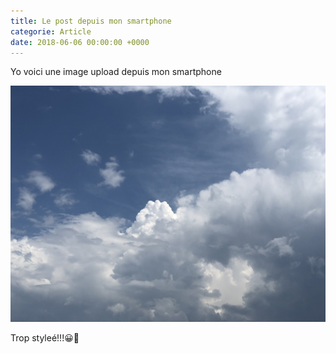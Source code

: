 ```yaml
---
title: Le post depuis mon smartphone
categorie: Article
date: 2018-06-06 00:00:00 +0000
---
```

Yo voici une image upload depuis mon smartphone 

![](assets/posts/8D7CCB49-1E6F-4943-80B3-F0CED3EAA322.jpeg)

Trop styleé!!!😀🤩